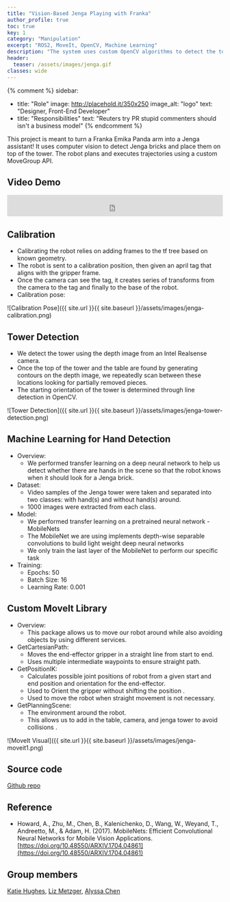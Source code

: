 ```yaml
---
title: "Vision-Based Jenga Playing with Franka"
author_profile: true
toc: true
key: 1
category: "Manipulation"
excerpt: "ROS2, MoveIt, OpenCV, Machine Learning"
description: "The system uses custom OpenCV algorithms to detect the tower structure and identify removable blocks, MoveIt for collision-free motion planning in tight spaces, and a fine-tuned MobileNet to detect when human hands enter the workspace for safe turn-taking. The project required integrating perception, planning, and contact-rich manipulation for the Franka Emika Panda arm."
header:
  teaser: /assets/images/jenga.gif
classes: wide
---
```


{% comment %} 
sidebar:
  - title: "Role"
    image: http://placehold.it/350x250
    image_alt: "logo"
    text: "Designer, Front-End Developer"
  - title: "Responsibilities"
    text: "Reuters try PR stupid commenters should isn't a business model"
{% endcomment %} 

This project is meant to turn a Franka Emika Panda arm into a Jenga assistant! It uses computer vision to detect Jenga bricks and place them on top of the tower. The robot plans and executes trajectories using a custom MoveGroup API.

## Video Demo
<iframe
    width="100%"
    height="50px"
    src="https://www.youtube.com/embed/aCotjAaHfwM"
    frameborder="0"
    allow="autoplay; encrypted-media"
    allowfullscreen
>
</iframe>

## Calibration

 - Calibrating the robot relies on adding frames to the tf tree based on known geometry. 
 - The robot is sent to a calibration position, then given an april tag that aligns with the gripper frame. 
 - Once the camera can see the tag, it creates series of transforms from the camera to the tag and finally to the base of the robot. 
 - Calibration pose: 

![Calibration Pose]({{ site.url }}{{ site.baseurl }}/assets/images/jenga-calibration.png)

## Tower Detection

 - We detect the tower using the depth image from an Intel Realsense camera. 
 - Once the top of the tower and the table are found by generating contours on the depth image, we repeatedly scan between these locations looking for partially removed pieces. 
 - The starting orientation of the tower is determined through line detection in OpenCV. 

![Tower Detection]({{ site.url }}{{ site.baseurl }}/assets/images/jenga-tower-detection.png)

## Machine Learning for Hand Detection

 - Overview:
   - We performed transfer learning on a deep neural network to help us detect whether there are hands in the scene so that the robot knows when it should look for a Jenga brick. 
 - Dataset:
   - Video samples of the Jenga tower were taken and separated into two classes: with hand(s) and without hand(s) around. 
   - 1000 images were extracted from each class. 
 - Model: 
   - We performed transfer learning on a pretrained neural network - MobileNets
   - The MobileNet we are using implements depth-wise separable convolutions to build light weight deep neural networks
   - We only train the last layer of the MobileNet to perform our specific task
 - Training:
   - Epochs: 50
   - Batch Size: 16
   - Learning Rate: 0.001

## Custom MoveIt Library
 - Overview:
   - This package allows us to move our robot around while also avoiding objects by using different services. 
 - GetCartesianPath:
   - Moves the end-effector gripper in a straight line from start to end.
   - Uses multiple intermediate waypoints to ensure straight path.
 - GetPositionIK:
   - Calculates possible joint positions of robot from a given start and end position and orientation for the end-effector.
   - Used to Orient the gripper without shifting the position .
   - Used to move the robot when straight movement is not necessary.   
 - GetPlanningScene:
   - The environment around the robot.
   - This allows us to add in the table, camera, and jenga tower to avoid collisions .

![MoveIt Visual]({{ site.url }}{{ site.baseurl }}/assets/images/jenga-moveit1.png)




## Source code
[Github repo](https://github.com/hang-yin/Jenga-Assistance)

## Reference
 - Howard, A., Zhu, M., Chen, B., Kalenichenko, D., Wang, W., Weyand, T., Andreetto, M., & Adam, H. (2017). MobileNets: Efficient Convolutional Neural Networks for Mobile Vision Applications. [https://doi.org/10.48550/ARXIV.1704.04861](https://doi.org/10.48550/ARXIV.1704.04861) 

## Group members
[Katie Hughes](https://katie-hughes.github.io/), [Liz Metzger](https://lizmetzger.github.io/portfolio/), [Alyssa Chen](https://alyssachen2022.wixsite.com/ajcportfolio)